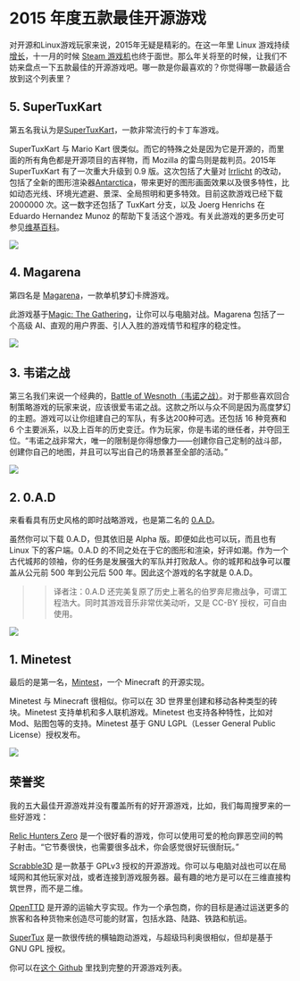 # 2015 年度五款最佳开源游戏

对开源和Linux游戏玩家来说，2015年无疑是精彩的。在这一年里 Linux 游戏持续[增长](https://steamdb.info/)，十一月的时候 [Steam 游戏机](https://en.wikipedia.org/wiki/Steam_Machine_(hardware_platform))也终于面世。那么年关将至的时候，让我们不妨来盘点一下五款最佳的开源游戏吧。哪一款是你最喜欢的？你觉得哪一款最适合放到这个列表里？

## 5. SuperTuxKart

第五名我认为是[SuperTuxKart](http://supertuxkart.blogspot.co.uk/)，一款非常流行的卡丁车游戏。

SuperTuxKart 与 Mario Kart 很类似。而它的特殊之处是因为它是开源的，而里面的所有角色都是开源项目的吉祥物，而 Mozilla 的雷鸟则是裁判员。2015年 SuperTuxKart 有了一次重大升级到 0.9 版。这次包括了大量对 [Irrlicht](http://irrlicht.sourceforge.net/) 的改动，包括了全新的图形渲染器[Antarctica](http://supertuxkart.sourceforge.net/Antarctica:_Overview)，带来更好的图形画面效果以及很多特性，比如动态光线、环境光遮避、景深、全局照明和更多特效。目前这款游戏已经下载 2000000 次。这一数字还包括了 TuxKart 分支，以及 Joerg Henrichs 在 Eduardo Hernandez Munoz 的帮助下复活这个游戏。有关此游戏的更多历史可参见[维基百科](https://en.wikipedia.org/wiki/SuperTuxKart)。

![](https://opensource.com/sites/default/files/5-supertuxkart.jpg)

## 4. Magarena

第四名是 [Magarena](https://magarena.github.io/)，一款单机梦幻卡牌游戏。

此游戏基于[Magic: The Gathering](http://magic.wizards.com/)，让你可以与电脑对战。Magarena 包括了一个高级 AI、直观的用户界面、引人入胜的游戏情节和程序的稳定性。

![](https://opensource.com/sites/default/files/4-magarena_0.jpg)

## 3. 韦诺之战

第三名我们来说一个经典的，[Battle of Wesnoth（韦诺之战）](http://www.wesnoth.org/)。对于那些喜欢回合制策略游戏的玩家来说，应该很爱韦诺之战。这款之所以与众不同是因为高度梦幻的主题。游戏可以让你组建自己的军队，有多达200种可选。还包括 16 种竞赛和 6 个主要派系，以及上百年的历史变迁。作为玩家，你是韦诺的继任者，并夺回王位。“韦诺之战非常大，唯一的限制是你得想像力——创建你自己定制的战斗部，创建你自己的地图，并且可以写出自己的场景甚至全部的活动。”

![](https://opensource.com/sites/default/files/3-wesnoth.jpg)

## 2. 0.A.D

来看看具有历史风格的即时战略游戏，也是第二名的 [0.A.D](http://play0ad.com/)。

虽然你可以下载 0.A.D，但其依旧是 Alpha 版。即便如此也可以玩，而且也有 Linux 下的客户端。0.A.D 的不同之处在于它的图形和渲染，好评如潮。作为一个古代城邦的领袖，你的任务是发展强大的军队并打败敌人。你的城邦和战争可以覆盖从公元前 500 年到公元后 500 年。因此这个游戏的名字就是 0.A.D。

>> 译者注：0.A.D 还完美复原了历史上著名的伯罗奔尼撒战争，可谓工程浩大。同时其游戏音乐非常优美动听，又是 CC-BY 授权，可自由使用。

![](https://opensource.com/sites/default/files/2-0ad.png)

## 1. Minetest

最后的是第一名，[Mintest](http://www.minetest.net/)，一个 Minecraft 的开源实现。

Minetest 与 Minecraft 很相似。你可以在 3D 世界里创建和移动各种类型的砖块。Minetest 支持单机和多人联机游戏。Minetest 也支持各种特性，比如对 Mod、贴图包等的支持。Minetest 基于 GNU LGPL（Lesser General Public License）授权发布。

![](https://opensource.com/sites/default/files/1-minetest.jpg)

## 荣誉奖

我的五大最佳开源游戏并没有覆盖所有的好开源游戏，比如，我们每周搜罗来的一些好游戏：

[Relic Hunters Zero](http://zueiradigital.com/presskit/rhz/) 是一个很好看的游戏，你可以使用可爱的枪向罪恶空间的鸭子射击。“它节奏很快，也需要很多战术，你会感觉很好玩很耐玩。”

[Scrabble3D](http://scrabble.sourceforge.net/) 是一款基于 GPLv3 授权的开源游戏。你可以与电脑对战也可以在局域网和其他玩家对战，或者连接到游戏服务器。最有趣的地方是可以在三维直接构筑世界，而不是二维。

[OpenTTD](https://www.openttd.org/en/) 是开源的运输大亨实现。作为一个承包商，你的目标是通过运送更多的旅客和各种货物来创造尽可能的财富，包括水路、陆路、铁路和航运。

[SuperTux](http://supertuxproject.org/index.html) 是一款很传统的横轴跑动游戏，与超级玛利奥很相似，但却是基于 GNU GPL 授权。

你可以在[这个 Github](https://github.com/leereilly/games) 里找到完整的开源游戏列表。
